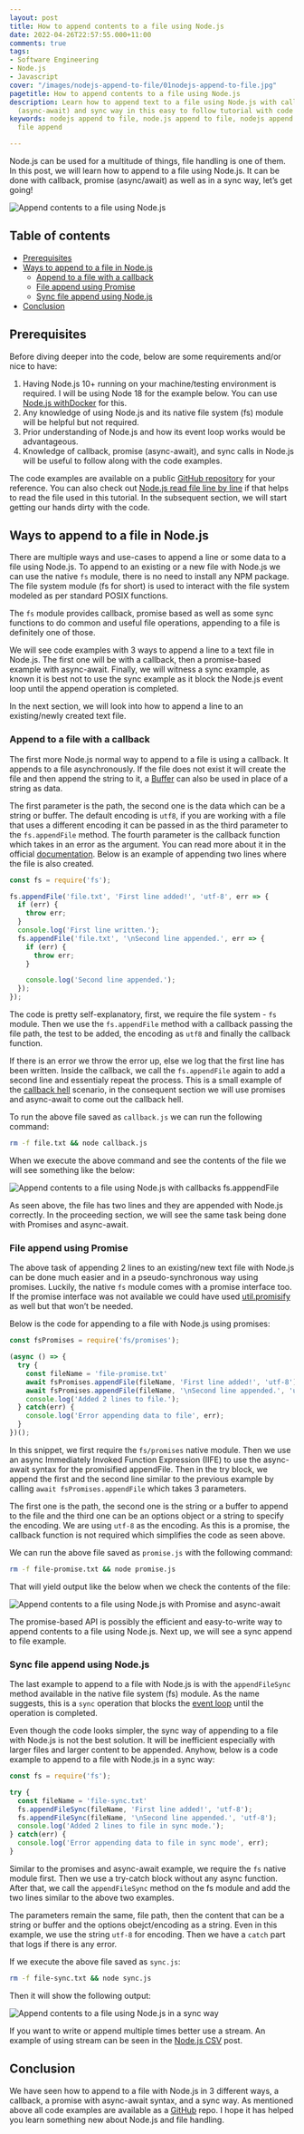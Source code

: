 ```yaml
---
layout: post
title: How to append contents to a file using Node.js
date: 2022-04-26T22:57:55.000+11:00
comments: true
tags:
- Software Engineering
- Node.js
- Javascript
cover: "/images/nodejs-append-to-file/01nodejs-append-to-file.jpg"
pagetitle: How to append contents to a file using Node.js
description: Learn how to append text to a file using Node.js with callback, promise
  (async-await) and sync way in this easy to follow tutorial with code examples.
keywords: nodejs append to file, node.js append to file, nodejs append file, nodejs
  file append

---
```

Node.js can be used for a multitude of things, file handling is one of them. In this post, we will learn how to append to a file using Node.js. It can be done with callback, promise (async/await) as well as in a sync way, let’s get going!

<!-- more -->

<img class="center" loading="lazy" src="/images/nodejs-append-to-file/01nodejs-append-to-file.jpg" title="Append contents to a file using Node.js" alt="Append contents to a file using Node.js">

## Table of contents

* [Prerequisites](#prerequisites)
* [Ways to append to a file in Node.js](#ways-to-append-to-a-file-in-node.js)
    * [Append to a file with a callback](#append-to-a-file-with-a-callback)
    * [File append using Promise](#file-append-using-promise)
    * [Sync file append using Node.js](#sync-file-append-using-node.js)
* [Conclusion](#conclusion)

## Prerequisites

Before diving deeper into the code, below are some requirements and/or nice to have:

1. Having Node.js 10+ running on your machine/testing environment is required. I will be using Node 18 for the example below. You can use [Node.js withDocker](/blog/2020/11/nodejs-with-docker/) for this.
1. Any knowledge of using Node.js and its native file system (fs) module will be helpful but not required.
1. Prior understanding of Node.js and how its event loop works would be advantageous.
1. Knowledge of callback, promise (async-await), and sync calls in Node.js will be useful to follow along with the code examples.

The code examples are available on a public [GitHub repository](https://github.com/geshan/nodejs-append-to-file) for your reference. You can also check out [Node.js read file line by line](/blog/2021/10/nodejs-read-file-line-by-line/) if that helps to read the file used in this tutorial. In the subsequent section, we will start getting our hands dirty with the code.

## Ways to append to a file in Node.js

There are multiple ways and use-cases to append a line or some data to a file using Node.js. To append to an existing or a new file with Node.js we can use the native `fs` module, there is no need to install any NPM package. The file system module (fs for short) is used to interact with the file system modeled as per standard POSIX functions. 

The `fs` module provides callback, promise based as well as some sync functions to do common and useful file operations, appending to a file is definitely one of those.

We will see code examples with 3 ways to append a line to a text file in Node.js. The first one will be with a callback, then a promise-based example with async-await. Finally, we will witness a sync example, as known it is best not to use the sync example as it block the Node.js event loop until the append operation is completed. 

In the next section, we will look into how to append a line to an existing/newly created text file.

### Append to a file with a callback

The first more Node.js normal way to append to a file is using a callback. It appends to a file asynchronously. If the file does not exist it will create the file and then append the string to it, a [Buffer](https://nodejs.org/api/buffer.html) can also be used in place of a string as data.

The first parameter is the path, the second one is the data which can be a string or buffer. The default encoding is `utf8`, if you are working with a file that uses a different encoding it can be passed in as the third parameter to the `fs.appendFile` method. The fourth parameter is the callback function which takes in an error as the argument. You can read more about it in the official [documentation](https://nodejs.org/api/fs.html#fsappendfilepath-data-options-callback). Below is an example of appending two lines where the file is also created.

```javascript
const fs = require('fs');

fs.appendFile('file.txt', 'First line added!', 'utf-8', err => {
  if (err) {
    throw err;
  }
  console.log('First line written.');
  fs.appendFile('file.txt', '\nSecond line appended.', err => {
    if (err) {
      throw err;
    }

    console.log('Second line appended.');
  });
});
```

The code is pretty self-explanatory, first, we require the file system - `fs` module. Then we use the `fs.appendFile` method with a callback passing the file path, the test to be added, the encoding as `utf8` and finally the callback function.

If there is an error we throw the error up, else we log that the first line has been written. Inside the callback, we call the `fs.appendFile` again to add a second line and essentialy repeat the process. This is a small example of the [callback hell](http://callbackhell.com/) scenario, in the consequent section we will use promises and async-await to come out the callback hell.

To run the above file saved as `callback.js` we can run the following command:

```bash
rm -f file.txt && node callback.js
```

When we execute the above command and see the contents of the file we will see something like the below:

<img class="center" loading="lazy" src="/images/nodejs-append-to-file/02nodejs-append-to-file-callback.jpg" title="Append contents to a file using Node.js with callbacks fs.apppendFile" alt="Append contents to a file using Node.js with callbacks fs.apppendFile">

As seen above, the file has two lines and they are appended with Node.js correctly. In the proceeding section, we will see the same task being done with Promises and async-await.

### File append using Promise

The above task of appending 2 lines to an existing/new text file with Node.js can be done much easier and in a pseudo-synchronous way using promises. Luckily, the native `fs` module comes with a promise interface too. If the promise interface was not available we could have used [util.promisify](https://nodejs.org/dist/latest-v8.x/docs/api/util.html#util_util_promisify_original) as well but that won’t be needed.

Below is the code for appending to a file with Node.js using promises:

```javascript
const fsPromises = require('fs/promises');

(async () => {
  try {
    const fileName = 'file-promise.txt'
    await fsPromises.appendFile(fileName, 'First line added!', 'utf-8');
    await fsPromises.appendFile(fileName, '\nSecond line appended.', 'utf-8');
    console.log('Added 2 lines to file.');
  } catch(err) {
    console.log('Error appending data to file', err);
  }
})();
```
In this snippet, we first require the `fs/promises` native module. Then we use an async Immediately Invoked Function Expression (IIFE) to use the async-await syntax for the promisified appendFile. Then in the try block, we append the first and the second line similar to the previous example by calling `await fsPromises.appendFile` which takes 3 parameters.

The first one is the path, the second one is the string or a buffer to append to the file and the third one can be an options object or a string to specify the encoding. We are using `utf-8` as the encoding. As this is a promise, the callback function is not required which simplifies the code as seen above.

We can run the above file saved as `promise.js` with the following command:

```bash
rm -f file-promise.txt && node promise.js
```

That will yield output like the below when we check the contents of the file:

<img class="center" loading="lazy" src="/images/nodejs-append-to-file/03nodejs-append-to-file-promise.jpg" title="Append contents to a file using Node.js with Promise and async-await" alt="Append contents to a file using Node.js with Promise and async-await">

The promise-based API is possibly the efficient and easy-to-write way to append contents to a file using Node.js. Next up, we will see a sync append to file example.

### Sync file append using Node.js

The last example to append to a file with Node.js is with the `appendFileSync` method available in the native file system (fs) module. As the name suggests, this is a `sync` operation that blocks the [event loop](https://nodejs.org/en/docs/guides/event-loop-timers-and-nexttick/#what-is-the-event-loop) until the operation is completed.

Even though the code looks simpler, the sync way of appending to a file with Node.js is not the best solution. It will be inefficient especially with larger files and larger content to be appended. Anyhow, below is a code example to append to a file with Node.js in a sync way:

```javascript
const fs = require('fs');

try {
  const fileName = 'file-sync.txt'
  fs.appendFileSync(fileName, 'First line added!', 'utf-8');
  fs.appendFileSync(fileName, '\nSecond line appended.', 'utf-8');
  console.log('Added 2 lines to file in sync mode.');
} catch(err) {
  console.log('Error appending data to file in sync mode', err);
}
```

Similar to the promises and async-await example, we require the `fs` native module first. Then we use a try-catch block without any async function. After that, we call the `appendFileSync` method on the fs module and add the two lines similar to the above two examples.

The parameters remain the same, file path, then the content that can be a string or buffer and the options obejct/encoding as a string. Even in this example, we use the string `utf-8` for encoding. Then we have a `catch` part that logs if there is any error. 

If we execute the above file saved as `sync.js`:

```bash
rm -f file-sync.txt && node sync.js
```

Then it will show the following output:

<img class="center" loading="lazy" src="/images/nodejs-append-to-file/04nodejs-append-to-file-sync.jpg" title="Append contents to a file using Node.js in a sync way" alt="Append contents to a file using Node.js in a sync way">

If you want to write or append multiple times better use a stream. An example of using stream can be seen in the [Node.js CSV](https://geshan.com.np/blog/2021/11/nodejs-read-write-csv/#write-csv-in-node.js-with-fast-csv) post.

## Conclusion

We have seen how to append to a file with Node.js in 3 different ways, a callback, a promise with async-await syntax, and a sync way. As mentioned above all code examples are available as a [GitHub](https://github.com/geshan/nodejs-append-to-file) repo. I hope it has helped you learn something new about Node.js and file handling.